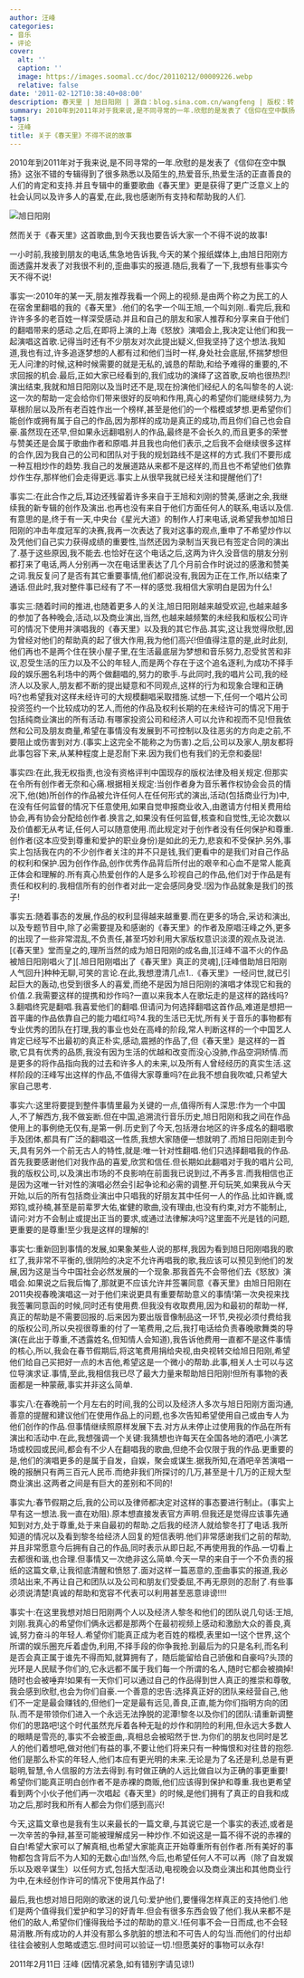 ```yaml
---
author: 汪峰
categories:
- 音乐
- 评论
cover:
  alt: ''
  caption: ''
  image: https://images.soomal.cc/doc/20110212/00009226.webp
  relative: false
date: '2011-02-12T10:38:40+08:00'
description: 春天里 | 旭日阳刚 | 源自：blog.sina.com.cn/wangfeng | 版权：转载 |  平均/总评分：09.76/205
summary: 2010年到2011年对于我来说,是不同寻常的一年.欣慰的是发表了《信仰在空中飘扬》这张不错的专辑得到了很多熟悉以及陌生的,热爱音乐,热爱生活的正直善良的人们的肯定和支持.并且专辑中的重要歌曲《春天里》更是获得了更广泛意义上的社会认同以及许多人的喜爱,在此,我也感谢所有支持和帮助我的人们.然而关于《春天里》这首歌曲,到今天我也要告诉大家一个不得不说的故事!
tags:
- 汪峰
title: 关于《春天里》不得不说的故事
---
```


2010年到2011年对于我来说,是不同寻常的一年.欣慰的是发表了《信仰在空中飘扬》这张不错的专辑得到了很多熟悉以及陌生的,热爱音乐,热爱生活的正直善良的人们的肯定和支持.并且专辑中的重要歌曲《春天里》更是获得了更广泛意义上的社会认同以及许多人的喜爱,在此,我也感谢所有支持和帮助我的人们.



![旭日阳刚](https://images.soomal.cc/doc/20110212/00009226.webp)



然而关于《春天里》这首歌曲,到今天我也要告诉大家一个不得不说的故事!



一小时前,我接到朋友的电话,焦急地告诉我,今天的某个报纸媒体上,由旭日阳刚方面透露并发表了对我很不利的,歪曲事实的报道.随后,我看了一下,我想有些事实今天不得不说!



事实一:2010年的某一天,朋友推荐我看一个网上的视频.是由两个称之为民工的人在宿舍里翻唱的我的《春天里》.他们的名字一个叫王旭,一个叫刘刚..看完后,我和许许多多的老百姓一样深受感动.并且和自己的朋友和家人推荐和分享来自于他们的翻唱带来的感动.之后,在即将上演的上海《怒放》演唱会上,我决定让他们和我一起演唱这首歌.记得当时还有不少朋友对次此提出疑义,但我坚持了这个想法.我知道,我也有过,许多追逐梦想的人都有过和他们当时一样,身处社会底层,怀揣梦想但无人问津的时候,这种时候需要的就是无私的,诚恳的帮助,和给予难得的重要的,不求回报的机会.最后,正如大家已经看到的,我们成功的演绎了这首歌,反响也很热烈!演出结束,我就和旭日阳刚以及当时还不是,现在扮演他们经纪人的名叫黎冬的人说:这一次的帮助一定会给你们带来很好的反响和作用,真心的希望你们能继续努力,为草根阶层以及所有老百姓作出一个榜样,甚至是他们的一个楷模或梦想.更希望你们能创作或拥有属于自己的作品,因为那样的成功是真正的成功,而且你们自己也会自豪.虽然现在还早,但如果永远翻唱别人的作品,最终是不会长久的,而且更多的荣誉与赞美还是会属于歌曲作者和原唱.并且我也向他们表示,之后我不会继续很多这样的合作,因为我自己的公司和团队对于我的规划路线不是这样的方式.我们不要形成一种互相炒作的趋势.我自己的发展道路从来都不是这样的,而且也不希望他们依靠炒作生存,那样他们会走得更远.事实上从很早我就已经关注和提醒他们了!



事实二:在此合作之后,耳边还残留着许多来自于王旭和刘刚的赞美,感谢之余,我继续我的新专辑的创作及演出.也再也没有来自于他们方面任何人的联系,电话以及信.有意思的是,终于有一天,中央台《星光大道》的制作人打来电话,说希望我参加旭日阳刚的冲击年度冠军的决赛,我再一次表达了我对这事的观点,重申了不希望炒作以及凭他们自己实力获得成绩的重要性,当然还因为录制当天我已有签定合同的演出了.基于这些原因,我不能去.也恰好在这个电话之后,这两为许久没音信的朋友分别都打来了电话,两人分别再一次在电话里表达了几个月前合作时说过的感激和赞美之词.我反复问了是否有其它重要事情,他们都说没有,我因为正在工作,所以结束了通话.但此时,我对整件事已经有了不一样的感觉.我相信大家明白是因为什么!



事实三:随着时间的推进,也随着更多人的关注,旭日阳刚越来越受欢迎,也越来越多的参加了各种晚会,活动,以及商业演出,当然,也越来越频繁的未经我和版权公司许可的情况下使用并演唱我的《春天里》以及我的其它作品.其实,这让我觉得欣慰,因为曾经对他们的帮助真的起了很大作用,我为他们高兴!但值得注意的是,此时此刻,他们再也不是两个住在狭小屋子里,在生活最底层为梦想和音乐努力,忍受贫苦和非议,忍受生活的压力以及不公的年轻人,而是两个存在于这个追名逐利,为成功不择手段的娱乐圈名利场中的两个做翻唱的,努力的歌手.与此同时,我的唱片公司,我的经济人以及家人,朋友都不断的提出疑意和不同观点,这样的行为和现象合理和正确吗?也希望我对这样未经许可的大规模翻唱采取措施.试想一下,任何一个唱片公司投资签约一个比较成功的艺人,而他的作品及权利长期的在未经许可的情况下用于包括纯商业演出的所有活动.有哪家投资公司和经济人可以允许和视而不见!但我依然和公司及朋友商量,希望在事情没有发展到不可控制以及往恶劣的方向走之前,不要阻止或伤害到对方.(事实上这完全不能称之为伤害).之后,公司以及家人,朋友都将此事包容下来,从某种程度上是忍耐下来.因为我们也有我们的无奈和委屈!



事实四:在此,我无权指责,也没有资格评判中国现存的版权法律及相关规定.但那实在令所有创作者无奈和心痛.根据相关规定:当创作者身为音乐著作权协会会员的情况下,他(她)所创作的作品被允许任何人在任何形式的演出,活动(包括商业行为)中,在没有任何监督的情况下任意使用,如果自觉申报商业收入,由邀请方付相关费用给协会,再有协会分配给创作者.换言之,如果没有任何监督,核查和自觉性,无论次数以及价值都无从考证,任何人可以随意使用.而此规定对于创作者没有任何保护和尊重.创作者(这本应受到尊重和爱护的职业身份)是如此的无力,悲哀和不受保护.另外,事实上包括我在内的不少创作者关注的并不只是钱,我们更看中的是我们对自己作品的权利和保护.因为创作作品,创作优秀作品背后所付出的艰辛和心血不是常人能真正体会和理解的.所有真心热爱创作的人是多么珍视自己的作品,他们对于作品是有责任和权利的.我相信所有的创作者对此一定会感同身受.!因为作品就象是我们的孩子!



事实五:随着事态的发展,作品的权利显得越来越重要.而在更多的场合,采访和演出,以及专题节目中,除了必需要提及和感谢的《春天里》的作者及原唱汪峰之外,更多的出现了一些非常混乱,不负责任,甚至巧妙利用大家版权意识淡漠的观点及说法.[《春天里》堂而皇之的,理所当然的成为旭日阳刚的成名曲,][汪峰不温不火的作品被旭日阳刚唱火了][.旭日阳刚唱出了《春天里》真正的灵魂],[汪峰借助旭日阳刚人气回升]种种无聊,可笑的言论.在此,我想澄清几点1..《春天里》一经问世,就已引起巨大的轰动,也受到很多人的喜爱,而绝不是因为旭日阳刚的演唱才体现它和我的价值.2.我需要这样的提携和炒作吗?一直以来我本人在歌坛走的是这样的路线吗?3.翻唱终究是翻唱.我喜爱他们的翻唱.但请问为何选择翻唱这首作品,难道是想把一首平庸的作品依靠自己的能力唱红吗?4.我的生活已无忧,所有关于音乐的事物都有专业优秀的团队在打理,我的事业也处在高峰的阶段,常人判断这样的一个中国艺人肯定已经写不出最初的真正朴实,感动,震撼的作品了,但《春天里》是这样的一首歌,它具有优秀的品质,我没有因为生活的优越和改变而没心没肺,作品空洞矫情.而是更多的将作品指向我的过去和许多人的未来,以及所有人曾经经历的真实生活.这样阶段的汪峰写出这样的作品,不值得大家尊重吗?在此我不想自我吹嘘,只希望大家自己思考.



事实六:这里将要提到整件事情里最为关键的一点,值得所有人深思:作为一个中国人,不了解西方,我不做妄断.但在中国,追溯流行音乐历史,旭日阳刚和我之间在作品使用上的事例绝无仅有,是第一例.历史到了今天,包括港台地区的许多成名的翻唱歌手及团体,都具有广泛的翻唱这一性质,我想大家随便一想就明了.而旭日阳刚走到今天,具有另外一个前无古人的特性,就是:唯一针对性翻唱.他们只选择翻唱我的作品.首先我要感谢他们对我作品的喜爱,欣赏和信任.但长期如此翻唱对于我的唱片公司,我的版权公司,以及演出市场的不良影响在前面我已说到过,不再多言.而我相信也正是因为这唯一针对性的演唱必然会引起争论和必需的调整.开句玩笑,如果我从今天开始,以后的所有包括商业演出中只唱我的好朋友其中任何一人的作品.比如许巍,或郑钧,或孙楠,甚至是前辈罗大佑,崔健的歌曲,没有理由,也没有约束,对方不能制止,请问:对方不会制止或提出正当的要求,或通过法律解决吗?这里面不光是钱的问题,更重要的是尊重!至少我是这样的理解的!



事实七:重新回到事情的发展,如果象某些人说的那样,我因为看到旭日阳刚唱我的歌红了,我非常不平衡的,很阴险的决定不允许再唱我的歌,我应该可以预见到他们的发展,因为这是当今中国社会必然发展的一个现象.那我首先不会带他们去《怒放》演唱会.如果说之后我后悔了,那就更不应该允许并签署同意《春天里》由旭日阳刚在2011央视春晚演唱这一对于他们来说更具有重要帮助意义的事情!第一次央视来找我签署同意函的时候,同时还有使用费.但我没有收取费用,因为和最初的帮助一样,真正的帮助是不需要回报的.后来因为要出版音像制品这一环节,央视必须付费给我的版权公司,所以央视很尊重的付了一笔费用,之后,我打电话给负责春晚歌舞类的导演(在此出于尊重,不透露姓名,但知情人会知道),我告诉他费用一直都不是这件事情的核心,所以,我会在春节假期后,将这笔费用捐给央视,由央视转交给旭日阳刚,希望他们给自己买把好一点的木吉他,希望这是一个微小的帮助.此事,相关人士可以与这位导演求证.事情,至此,我相信我已尽了最大力量来帮助旭日阳刚!但所有事物的表面都是一种蒙蔽,事实并非这么简单.



事实八:在春晚前一个月左右的时间,我的公司以及经济人多次与旭日阳刚方面沟通,善意的提醒和建议他们在使用作品上的问题,也多次告知希望使用自己或由专人为他们创作的作品.但事情继续照原样发展下去.对方从未停止过使用我的作品在所有演出和活动中.在此,我想强调一个关键:我猜想也许每天在全国各地的酒吧,小演艺场或校园或民间,都会有不少人在翻唱我的歌曲,但绝不会仅限于我的作品.更重要的是,他们的演唱更多的是属于自发，自娱，聚会或谋生.据我所知,在酒吧辛苦演唱一晚的报酬只有两三百元人民币.而绝非我们所探讨的几万,甚至是十几万的正规大型商业演出.这两者之间是有巨大的差别和不同的!



事实九:春节假期之后,我的公司以及律师都决定对这样的事态要进行制止。(事实上早有这一想法.我一直在劝阻).原本想直接发表官方声明.但我还是觉得应该事先通知到对方,处于尊重,处于来自最初的帮助.之后我的经济人就给黎冬打了电话.我所知道的情况以及看到黎冬给经济人回复的短信表明.他们非常感谢我们之前的帮助,并且非常愿意今后拥有自己的作品,同时表示从即日起,不再使用我的作品.一切看上去都很和谐,也合理.但事情又一次绝非这么简单.今天一早的来自于一个不负责的报纸的这篇文章,让我彻底清醒和愤怒了.面对这样一篇恶意的,歪曲事实的报道,我必须站出来,不再让自己和团队以及公司和朋友们受委屈,不再无原则的忍耐了.有些事必须说清楚!真诚的帮助和宽容不代表可以利用甚至恶意诽谤!!!!



事实十:在这里我想对旭日阳刚两个人以及经济人黎冬和他们的团队说几句话:王旭,刘刚.我真心的希望你们俩永远都是那两个在最初视频上感动和激励大众的善良,真诚,努力奋斗的年轻人.希望你们能真正成为老百姓的楷模,表里如一!这个世界,这个所谓的娱乐圈充斥着虚伪,利用,不择手段的你争我抢.到最后为的只是名利,而名利是否会真正属于谁先不得而知,就算拥有了，随后能留给自己骄傲和自豪吗?头顶的光环是人民赋予你们的,它永远都不属于我们每一个所谓的名人,随时它都会被摘掉!随时也会被唾弃!如果有一天你们可以通过自己的作品得到世人真正的推崇和尊敬,我会感到欣慰,也会为你们自豪.一个善意的忠告:选择真正好的团队来经营自己,他们不一定是最会赚钱的,但他们一定是最有远见,善良,正直,能为你们指明方向的团队.而不是带领你们进入一个永远无法挣脱的泥潭!黎冬以及你们的团队:请重新调整你们的思路吧!这个时代虽然充斥着各种无耻的炒作和阴险的利用,但永远大多数人的眼睛是雪亮的,事实不会被歪曲,.真相总会被昭然于世.为你们的朋友也同时是艺人的他们着想吧,做对他们有益的事,不要让他们将来只有一种悔恨和对往昔的抱怨.他们是那么朴实的年轻人,他们本应有更光明的未来.无论是为了名还是利,总是有更聪明,智慧,令人信服的方法去得到.有时做正确的人远比做自以为正确的事更重要!希望你们能真正明白创作者不是赤裸的商贩,他们应该得到保护和尊重.我也更希望看到两个小伙子他们再一次唱起《春天里》的时候,是他们拥有了真正的自我和成功之后,那时我和所有人都会为你们感到高兴!



今天,这篇文章也是我有生以来最长的一篇文章,与其说它是一个事实的表述,或者是一次辛苦的争辩,甚至可能被理解成另一种炒作.不如说这是一篇不得不说的赤裸的自白!希望大家可以了解真相,也希望大家能真正开始尊重所有创作者.所有美好的事物都包含背后不为人知的无数心血!当然,今后,也希望任何人不可以再（除了自发娱乐以及艰辛谋生）以任何方式,包括大型活动,电视晚会以及商业演出和其他商业行为中,在未经创作许可的情况下使用其作品了!



最后,我也想对旭日阳刚的歌迷的说几句:爱护他们,要懂得怎样真正的支持他们.他们是两个值得我们爱护和学习的好青年.但会有很多东西会毁了他们.我从来都不是他们的敌人,希望你们懂得我给予过的帮助的意义.!任何事不会一日而成,也不会轻易消散.所有成功的人并没有那么多肮脏的想法和不可告人的勾当.而他们的付出却往往会被别人忽略或遗忘.但时间可以验证一切.!但愿美好的事物可以永存!



2011年2月11日 汪峰 (因情况紧急,如有错别字请见谅!)